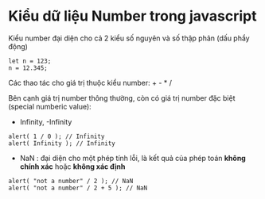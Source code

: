 # Kiểu dữ liệu Number trong javascript



Kiểu number đại diện cho cả 2 kiểu số nguyên và số thập phân (dấu phẩy động)

```
let n = 123;
n = 12.345;
```

Các thao tác cho giá trị thuộc kiểu number: + - * /

Bên cạnh giá trị number thông thường, còn có giá trị number đặc biệt (special numberic value):

* Infinity, -Infinity

```
alert( 1 / 0 ); // Infinity
alert( Infinity ); // Infinity
```

* NaN : đại diện cho một phép tính lỗi, là kết quả của phép toán **không chính xác** hoặc **không xác định**

```
alert( "not a number" / 2 ); // NaN
alert( "not a number" / 2 + 5 ); // NaN
```
